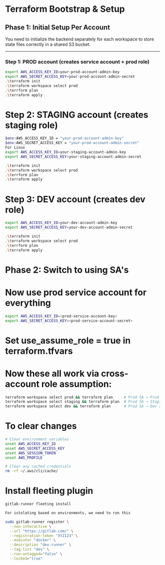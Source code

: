 # Terraform Bootstrap & Setup

## Phase 1: Initial Setup Per Account

You need to initialize the backend separately for each workspace to store state files correctly in a shared S3 bucket.

---

### Step 1: PROD account (creates service account + prod role)

```bash
export AWS_ACCESS_KEY_ID=your-prod-account-admin-key
export AWS_SECRET_ACCESS_KEY=your-prod-account-admin-secret
.\terraform init
.\terraform workspace select prod 
.\terrform plan
.\terraform apply
```

# Step 2: STAGING account (creates staging role)
```bash
$env:AWS_ACCESS_KEY_ID = "your-prod-account-admin-key"
$env:AWS_SECRET_ACCESS_KEY = "your-prod-account-admin-secret"
For Linux
export AWS_ACCESS_KEY_ID=your-staging-account-admin-key
export AWS_SECRET_ACCESS_KEY=your-staging-account-admin-secret

.\terraform init
.\terraform workspace select prod 
.\terrform plan
.\terraform apply
```

# Step 3: DEV account (creates dev role)
```bash
export AWS_ACCESS_KEY_ID=your-dev-account-admin-key  
export AWS_SECRET_ACCESS_KEY=your-dev-account-admin-secret

.\terraform init
.\terraform workspace select prod 
.\terrform plan
.\terraform apply
```


# Phase 2: Switch to using SA's

# Now use prod service account for everything
```bash
export AWS_ACCESS_KEY_ID=<prod-service-account-key>
export AWS_SECRET_ACCESS_KEY=<prod-service-account-secret>
```
# Set use_assume_role = true in terraform.tfvars

# Now these all work via cross-account role assumption:
```bash
terraform workspace select prod && terraform plan     # Prod SA → Prod role
terraform workspace select staging && terraform plan  # Prod SA → Staging role  
terraform workspace select dev && terraform plan      # Prod SA → Dev role
```

# To clear changes

```bash
# Clear environment variables
unset AWS_ACCESS_KEY_ID
unset AWS_SECRET_ACCESS_KEY
unset AWS_SESSION_TOKEN
unset AWS_PROFILE

# Clear any cached credentials
rm -rf ~/.aws/cli/cache/
```

# Install fleeting plugin

```bash
gitlab-runner fleeting install

For istolating based on environments, we need to run this

sudo gitlab-runner register \
  --non-interactive \
  --url "https://gitlab.com/" \
  --registration-token "XYZ123" \
  --executor "docker" \
  --description "dev-runner" \
  --tag-list "dev" \
  --run-untagged="false" \
  --locked="true"

```